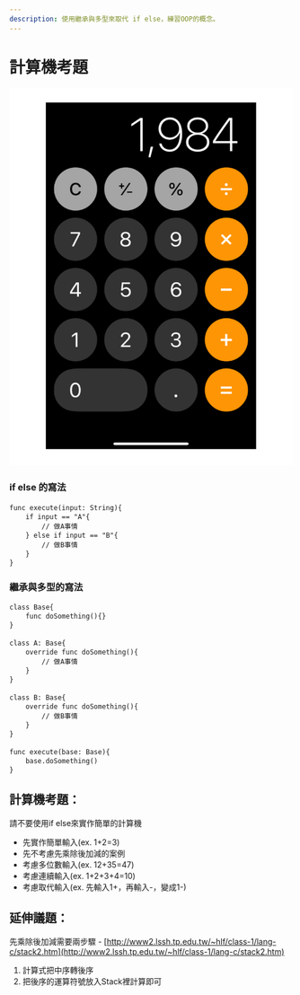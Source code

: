 ```yaml
---
description: 使用繼承與多型來取代 if else，練習OOP的概念。
---
```


# 計算機考題

![&#x8A08;&#x7B97;&#x6A5F;](../.gitbook/assets/iphone-calculator-01.jpg)

### if else 的寫法

```text
func execute(input: String){
    if input == "A"{
        // 做A事情
    } else if input == "B"{
        // 做B事情
    }
}
```

### 繼承與多型的寫法

```text
class Base{
    func doSomething(){}
}

class A: Base{
    override func doSomething(){
        // 做A事情
    }
}

class B: Base{
    override func doSomething(){
        // 做B事情
    }
}

func execute(base: Base){
    base.doSomething()
}
```

## 計算機考題：

請不要使用if else來實作簡單的計算機

* 先實作簡單輸入\(ex. 1+2=3\)
* 先不考慮先乘除後加減的案例
* 考慮多位數輸入\(ex. 12+35=47\)
* 考慮連續輸入\(ex. 1+2+3+4=10\)
* 考慮取代輸入\(ex. 先輸入1+，再輸入-，變成1-\)

## 延伸議題：

先乘除後加減需要兩步驟 - [http://www2.lssh.tp.edu.tw/~hlf/class-1/lang-c/stack2.htm](http://www2.lssh.tp.edu.tw/~hlf/class-1/lang-c/stack2.htm)

1. 計算式把中序轉後序
2. 把後序的運算符號放入Stack裡計算即可



